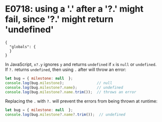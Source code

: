 # E0718: using a '.' after a '?.' might fail, since '?.' might return 'undefined'

```config-for-examples
{
  "globals": {
  }
}
```

In JavaScript, `x?.y` ignores `y` and returns `undefined` if `x` is `null` or `undefined`. If `?.` returns `undefined`, then using `.` after will throw an error:

```js
let bug = { milestone: null  };
console.log(bug.milestone);               // null
console.log(bug.milestone?.name);         // undefined
console.log(bug.milestone?.name.trim());  // throws an error
```

Replacing the `.` with `?.` will prevent the errors from being thrown at runtime:

```js
let bug = { milestone: null  };
console.log(bug.milestone?.name?.trim());  // undefined
```
